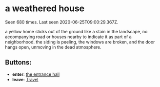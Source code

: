 # a weathered house

Seen 680 times. Last seen 2020-06-25T09:00:29.367Z.

a yellow home sticks out of the ground like a stain in the landscape, no accompanying road or houses nearby to indicate it as part of a neighborhood. the siding is peeling, the windows are broken, and the door hangs open, unmoving in the dead atmosphere.

## Buttons:

- **enter**: [the entrance hall](the-entrance-hall-Nx0mvfh.md)
- **leave**: [Travel](Travel-travel.md)